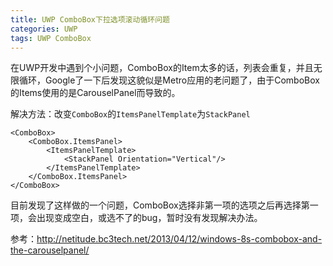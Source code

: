 ```yaml
---
title: UWP ComboBox下拉选项滚动循环问题
categories: UWP
tags: UWP ComboBox
---
```


在UWP开发中遇到个小问题，ComboBox的Item太多的话，列表会重复，并且无限循环，Google了一下后发现这貌似是Metro应用的老问题了，由于ComboBox的Items使用的是CarouselPanel而导致的。


解决方法：改变`ComboBox`的`ItemsPanelTemplate`为`StackPanel`


```xaml
<ComboBox>  
    <ComboBox.ItemsPanel>  
        <ItemsPanelTemplate>  
            <StackPanel Orientation="Vertical"/>  
        </ItemsPanelTemplate>  
    </ComboBox.ItemsPanel>  
</ComboBox>
```


目前发现了这样做的一个问题，ComboBox选择非第一项的选项之后再选择第一项，会出现变成空白，或选不了的bug，暂时没有发现解决办法。



参考：http://netitude.bc3tech.net/2013/04/12/windows-8s-combobox-and-the-carouselpanel/